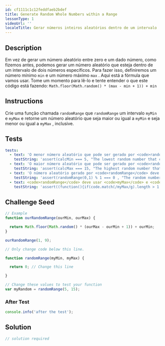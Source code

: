 ```yaml
---
id: cf1111c1c12feddfaeb2bdef
title: Generate Random Whole Numbers within a Range
lessonType: 1
videoUrl: ''
localeTitle: Gerar números inteiros aleatórios dentro de um intervalo
---
```


## Description
<section id="description"> Em vez de gerar um número aleatório entre zero e um dado número, como fizemos antes, podemos gerar um número aleatório que esteja dentro de um intervalo de dois números específicos. Para fazer isso, definiremos um número mínimo <code>min</code> e um número máximo <code>max</code> . Aqui está a fórmula que vamos usar. Tome um momento para lê-lo e tente entender o que este código está fazendo: <code>Math.floor(Math.random() * (max - min + 1)) + min</code> </section>

## Instructions
<section id="instructions"> Crie uma função chamada <code>randomRange</code> que <code>randomRange</code> um intervalo <code>myMin</code> e <code>myMax</code> e retorne um número aleatório que seja maior ou igual a <code>myMin</code> e seja menor ou igual a <code>myMax</code> , inclusive. </section>

## Tests
<section id='tests'>

```yml
tests:
  - text: 'O menor número aleatório que pode ser gerado por <code>randomRange</code> deve ser igual ao seu número mínimo, <code>myMin</code> .'
    testString: 'assert(calcMin === 5, "The lowest random number that can be generated by <code>randomRange</code> should be equal to your minimum number, <code>myMin</code>.");'
  - text: 'O maior número aleatório que pode ser gerado por <code>randomRange</code> deve ser igual ao seu número máximo, <code>myMax</code> .'
    testString: 'assert(calcMax === 15, "The highest random number that can be generated by <code>randomRange</code> should be equal to your maximum number, <code>myMax</code>.");'
  - text: 'O número aleatório gerado por <code>randomRange</code> deve ser um inteiro, não um decimal.'
    testString: 'assert(randomRange(0,1) % 1 === 0 , "The random number generated by <code>randomRange</code> should be an integer, not a decimal.");'
  - text: <code>randomRange</code> deve usar <code>myMax</code> e <code>myMin</code> e retornar um número aleatório no seu intervalo.
    testString: 'assert((function(){if(code.match(/myMax/g).length > 1 && code.match(/myMin/g).length > 2 && code.match(/Math.floor/g) && code.match(/Math.random/g)){return true;}else{return false;}})(), "<code>randomRange</code> should use both <code>myMax</code> and <code>myMin</code>, and return a random number in your range.");'

```

</section>

## Challenge Seed
<section id='challengeSeed'>

<div id='js-seed'>

```js
// Example
function ourRandomRange(ourMin, ourMax) {

  return Math.floor(Math.random() * (ourMax - ourMin + 1)) + ourMin;
}

ourRandomRange(1, 9);

// Only change code below this line.

function randomRange(myMin, myMax) {

  return 0; // Change this line

}

// Change these values to test your function
var myRandom = randomRange(5, 15);

```

</div>


### After Test
<div id='js-teardown'>

```js
console.info('after the test');
```

</div>

</section>

## Solution
<section id='solution'>

```js
// solution required
```
</section>
